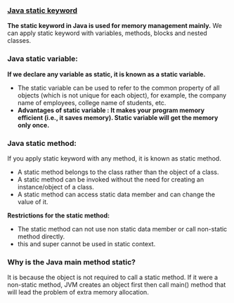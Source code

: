 ### [Java static keyword](https://www.javatpoint.com/static-keyword-in-java)    
**The static keyword in Java is used for memory management mainly.** We can apply static keyword with variables, methods, blocks and nested classes.   

### Java static variable:  
**If we declare any variable as static, it is known as a static variable.**   
* The static variable can be used to refer to the common property of all objects (which is not unique for each object), for example, the company name of employees, college name of students, etc.  
* **Advantages of static variable : It makes your program memory efficient (i.e., it saves memory). Static variable will get the memory only once.**      
 
### Java static method:   
If you apply static keyword with any method, it is known as static method.  
* A static method belongs to the class rather than the object of a class.  
* A static method can be invoked without the need for creating an instance/object of a class.  
* A static method can access static data member and can change the value of it.  

**Restrictions for the static method:**   
* The static method can not use non static data member or call non-static method directly.  
* this and super cannot be used in static context.  

### Why is the Java main method static?  
It is because the object is not required to call a static method. If it were a non-static method, JVM creates an object first then call main() method that will lead the problem of extra memory allocation.    





